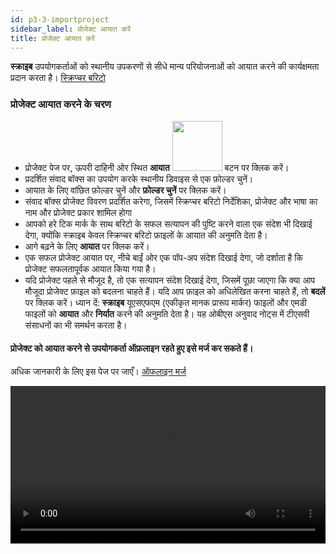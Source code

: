 ```yaml
---
id: p3-3-importproject
sidebar_label: प्रोजेक्ट आयात करें
title: प्रोजेक्ट आयात करें
---
```


**स्क्राइब** उपयोगकर्ताओं को स्थानीय उपकरणों से सीधे मान्य परियोजनाओं को आयात करने की कार्यक्षमता प्रदान करता है। [स्क्रिप्चर बरिटो](https://docs.burrito.bible/) 

### प्रोजेक्ट आयात करने के चरण ###

- प्रोजेक्ट पेज पर, ऊपरी दाहिनी ओर स्थित **आयात** <img src="/assets/import01.png" width="80px" alt=""/> बटन पर क्लिक करें।
- प्रदर्शित संवाद बॉक्स का उपयोग करके स्थानीय डिवाइस से एक फ़ोल्डर चुनें।
- आयात के लिए वांछित फ़ोल्डर चुनें और **फ़ोल्डर चुनें** पर क्लिक करें।
- संवाद बॉक्स प्रोजेक्ट विवरण प्रदर्शित करेगा, जिसमें स्क्रिप्चर बरिटो निर्देशिका, प्रोजेक्ट और भाषा का नाम और प्रोजेक्ट प्रकार शामिल होगा
- आपको हरे टिक मार्क के साथ बरिटो के सफल सत्यापन की पुष्टि करने वाला एक संदेश भी दिखाई देगा, क्योंकि स्क्राइब केवल स्क्रिप्चर बरिटो फ़ाइलों के आयात की अनुमति देता है।
- आगे बढ़ने के लिए **आयात** पर क्लिक करें।
- एक सफल प्रोजेक्ट आयात पर, नीचे बाईं ओर एक पॉप-अप संदेश दिखाई देगा, जो दर्शाता है कि प्रोजेक्ट सफलतापूर्वक आयात किया गया है।
- यदि प्रोजेक्ट पहले से मौजूद है, तो एक सत्यापन संदेश दिखाई देगा, जिसमें पूछा जाएगा कि क्या आप मौजूदा प्रोजेक्ट फ़ाइल को बदलना चाहते हैं। यदि आप फ़ाइल को अधिलेखित करना चाहते हैं, तो **बदलें** पर क्लिक करें।
ध्यान दें: **स्क्राइब** यूएसएफएम (एकीकृत मानक प्रारूप मार्कर) फाइलों और एमडी फाइलों को **आयात** और **निर्यात** करने की अनुमति देता है। यह ओबीएस अनुवाद नोट्स में टीएसवी संसाधनों का भी समर्थन करता है।

#### प्रोजेक्ट को आयात करने से उपयोगकर्ता ऑफ़लाइन रहते हुए इसे मर्ज कर सकते हैं।
अधिक जानकारी के लिए इस पेज पर जाएँ। [ऑफलाइन मर्ज](./p3-4-offlinemerge.md)

<video controls src="/assets/importbfile.mov" width="100%" type="video/mov"/>